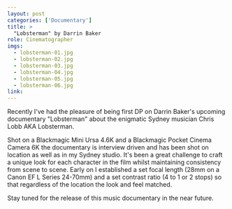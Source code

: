 ```yaml
---
layout: post
categories: ['Documentary']
title: >
  "Lobsterman" by Darrin Baker
role: Cinematographer
imgs: 
  - lobsterman-01.jpg
  - lobsterman-02.jpg
  - lobsterman-03.jpg
  - lobsterman-04.jpg
  - lobsterman-05.jpg
  - lobsterman-06.jpg
link: 
---
```


Recently I've had the pleasure of being first DP on Darrin Baker's upcoming documentary "Lobsterman" about the enigmatic Sydney musician Chris Lobb AKA Lobsterman.

Shot on a Blackmagic Mini Ursa 4.6K and a Blackmagic Pocket Cinema Camera 6K the documentary is interview driven and has been shot on location as well as in my Sydney studio. It's been a great challenge to craft a unique look for each character in the film whilst maintaining consistency from scene to scene. Early on I established a set focal length (28mm on a Canon EF L Series 24-70mm) and a set contrast ratio (4 to 1 or 2 stops) so that regardless of the location the look and feel matched.

Stay tuned for the release of this music documentary in the near future.
